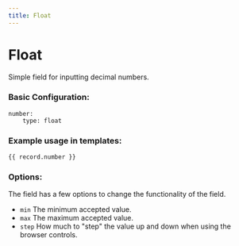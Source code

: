 ```yaml
---
title: Float
---
```

Float
=========

Simple field for inputting decimal numbers.

### Basic Configuration:

```
number:
    type: float
```

### Example usage in templates:

```
{{ record.number }}
```

### Options:

The field has a few options to change the functionality of the field.

* `min` The minimum accepted value.
* `max` The maximum accepted value.
* `step` How much to "step" the value up and down when using the browser
  controls.